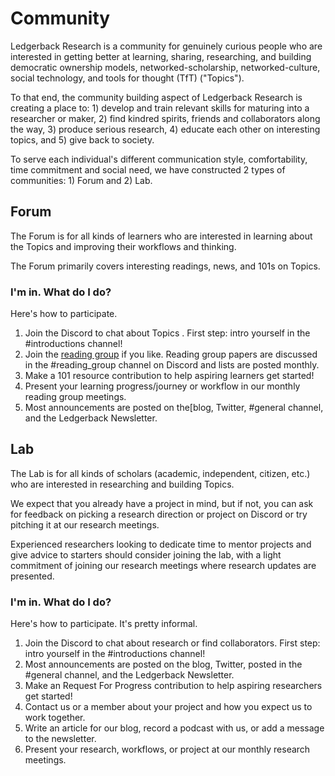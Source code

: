 # Community

Ledgerback Research is a community for genuinely curious people who are interested in getting better at learning, sharing, researching, and building democratic ownership models, networked-scholarship, networked-culture, social technology, and tools for thought (TfT) ("Topics").

To that end, the community building aspect of Ledgerback Research is creating a place to: 1) develop and train relevant skills for maturing into a researcher or maker, 2) find kindred spirits, friends and collaborators along the way, 3) produce serious research, 4) educate each other on interesting topics, and 5) give back to society.

To serve each individual's different communication style, comfortability, time commitment and social need, we have constructed 2 types of communities: 1) Forum and 2) Lab.


## Forum

The Forum is for all kinds of learners who are interested in learning about the Topics and improving their workflows and thinking.

The Forum primarily covers interesting readings, news, and 101s on Topics.

### I'm in. What do I do?

Here's how to participate. 

1.  Join the Discord to chat about Topics . First step: intro yourself in the #introductions channel!
2.  Join the [reading group]() if you like. Reading group papers are discussed in the #reading_group channel on Discord and lists are posted monthly.
4.  Make a 101 resource contribution to help aspiring learners get started!
6. Present your learning progress/journey or workflow in our monthly reading group meetings.
3.  Most announcements are posted on the[blog, Twitter, #general channel, and the Ledgerback Newsletter.
## Lab

The Lab is for all kinds of scholars (academic, independent, citizen, etc.) who are interested in researching and building Topics.

We expect that you already have a project in mind, but if not, you can ask for feedback on picking a research direction or project on Discord or try pitching it at our research meetings.

Experienced researchers looking to dedicate time to mentor projects and give advice to starters should consider joining the lab, with a light commitment of joining our research meetings where research updates are presented.

### I'm in. What do I do?

Here's how to participate. It's pretty informal.

1.  Join the Discord to chat about research or find collaborators. First step: intro yourself in the #introductions channel!
3.  Most announcements are posted on the blog, Twitter, posted in the #general channel, and the Ledgerback Newsletter.
4.  Make an Request For Progress contribution to help aspiring researchers get started!
6. Contact us or a member about your project and how you expect us to work together.
7. Write an article for our blog, record a podcast with us, or add a message to the newsletter.
8. Present your research, workflows, or project at our monthly research meetings.